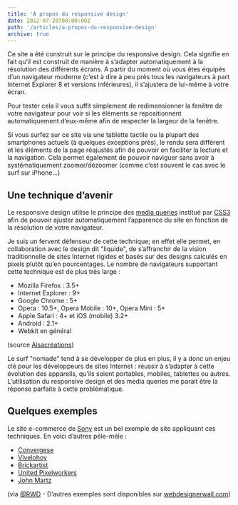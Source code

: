 ```yaml
---
title: 'A propos du responsive design'
date: 2012-07-20T00:00:00Z
path: '/articles/a-propos-du-responsive-design'
archive: true
---
```


Ce site a été construit sur le principe du responsive design. Cela signifie en fait qu’il est construit de manière à s’adapter automatiquement à la résolution des différents écrans. A partir du moment où vous êtes équipés d’un navigateur moderne (c’est à dire à peu près tous les navigateurs à part Internet Explorer 8 et versions inférieures), il s’ajustera de lui-même à votre écran.

Pour tester cela il vous suffit simplement de redimensionner la fenêtre de votre navigateur pour voir si les éléments se repositionnent automatiquement d’eux-même afin de respecter la largeur de la fenêtre.

Si vous surfez sur ce site via une tablette tactile ou la plupart des smartphones actuels (à quelques exceptions près), le rendu sera différent et les éléments de la page réajustés afin de pouvoir en faciliter la lecture et la navigation. Cela permet également de pouvoir naviguer sans avoir à systématiquement zoomer/dézoomer (comme c’est souvent le cas avec le surf sur iPhone…)

## Une technique d’avenir

Le responsive design utilise le principe des [media queries](http://www.alsacreations.com/article/lire/930-css3-media-queries.html) institué par [CSS3](http://fr.wikipedia.org/wiki/Feuilles_de_style_en_cascade) afin de pouvoir ajuster automatiquement l’apparence du site en fonction de la résolution de votre navigateur.

Je suis un fervent défenseur de cette technique; en effet elle permet, en collaboration avec le design dit "liquide", de s’affranchir de la vision traditionnelle de sites Internet rigides et basés sur des designs calculés en pixels plutôt qu’en pourcentages. Le nombre de navigateurs supportant cette technique est de plus très large :

- Mozilla Firefox : 3.5+
- Internet Explorer : 9+
- Google Chrome : 5+
- Opera : 10.5+, Opera Mobile : 10+, Opera Mini : 5+
- Apple Safari : 4+ et iOS (mobile) 3.2+
- Android : 2.1+
- Webkit en général

(source [Alsacréations](http://www.alsacreations.com/article/lire/930-css3-media-queries.html))

Le surf "nomade" tend à se développer de plus en plus, il y a donc un enjeu clé pour les développeurs de sites Internet : réussir à s’adapter à cette évolution des appareils, qu’ils soient portables, mobiles, tablettes ou autres. L’utilisation du responsive design et des media queries me parait être la réponse parfaite à cette problématique.

## Quelques exemples

Le site e-commerce de [Sony](http://www.sony.com/index.php) est un bel exemple de site appliquant ces techniques. En voici d’autres pêle-mêle :

- [Convergese](http://convergese.com/)
- [Vivelohoy](http://www.vivelohoy.com/)
- [Brickartist](http://brickartist.com/)
- [United Pixelworkers](http://www.unitedpixelworkers.com/)
- [John Martz](http://johnmartz.com/)

(via [@RWD](https://twitter.com/RWD) - D’autres exemples sont disponibles sur [webdesignerwall.com](http://webdesignerwall.com/trends/inspiration-fluid-responsive-design))
